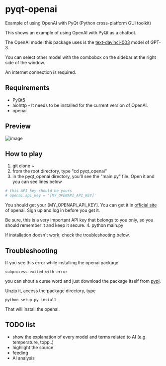 # pyqt-openai
Example of using OpenAI with PyQt (Python cross-platform GUI toolkit)

This shows an example of using OpenAI with PyQt as a chatbot. 

The OpenAI model this package uses is the <a href="https://beta.openai.com/docs/models/gpt-3">text-davinci-003</a> model of GPT-3.

You can select other model with the combobox on the sidebar at the right side of the window.

An internet connection is required. 

## Requirements
* PyQt5
* aiohttp - It needs to be installed for the current version of OpenAI.
* openai

## Preview
![image](https://user-images.githubusercontent.com/55078043/218295611-e50f448f-f6c5-4caf-8aa0-4927ad845935.png)

## How to play
1. git clone ~
2. from the root directory, type "cd pyqt_openai"
3. in the pyqt_openai directory, you'll see the "main.py" file. Open it and you can see lines below
```python
# this API key should be yours
# openai.api_key = '[MY_OPENAPI_API_KEY]'
```
  You should get your [MY_OPENAPI_API_KEY]. You can get it in <a href="https://platform.openai.com/account/api-keys">official site</a> of openai. Sign up and log in before you get it.

Be sure, this is a very important API key that belongs to you only, so you should remember it and keep it secure.
4. python main.py

If installation doesn't work, check the troubleshooting below.

## Troubleshooting
If you see this error while installing the openai package
```
subprocess-exited-with-error
```
you can shout a curse word and just download the package itself from <a href="https://pypi.org/project/openai/#files">pypi</a>. 

Unzip it, access the package directory, type 
```
python setup.py install
```

That will install the openai.

## TODO list
* show the explanation of every model and terms related to AI (e.g. temperature, topp..)
* highlight the source
* feeding
* AI analysis
